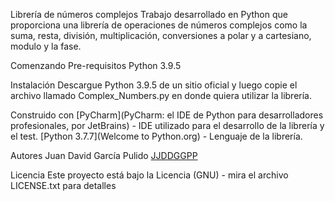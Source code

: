 Librería de números complejos 
Trabajo desarrollado en Python que proporciona una librería de operaciones de números complejos como la suma, resta, división, multiplicación, conversiones a polar y a cartesiano, modulo y la fase.

Comenzando
Pre-requisitos
Python 3.9.5

Instalación
Descargue Python 3.9.5 de un sitio oficial y luego copie el archivo llamado Complex_Numbers.py en donde quiera utilizar la librería.

Construido con
[PyCharm](PyCharm: el IDE de Python para desarrolladores profesionales, por JetBrains) - IDE utilizado para el desarrollo de la librería y el test.
[Python 3.7.7](Welcome to Python.org) - Lenguaje de la librería.

Autores
Juan David García Pulido [JJDDGGPP](JJDDGGPP (github.com))

Licencia
Este proyecto está bajo la Licencia (GNU) - mira el archivo LICENSE.txt para detalles
